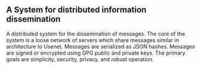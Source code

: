 A System for distributed information dissemination
--------------------------------------------------

A distributed system for the dissemination of messages.  The
core of the system is a loose network of servers which share
messages  similar  in  architecture to Usenet.  Messages are
serialized as JSON hashes.  Messages are signed or encrypted
using  GPG  public  and private keys.  The primary goals are
simplicity, security, privacy, and robust operation.
